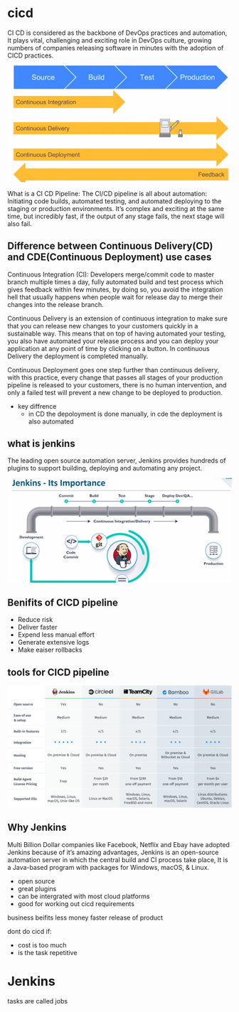 # cicd
CI CD is considered as the backbone of DevOps practices and automation, It plays vital, challenging and exciting role in DevOps culture, growing numbers of companies releasing software in minutes with the adoption of CICD practices.

![cicd workflow](/Documentation/resources/cicd_workflow.png)  

What is a CI CD Pipeline: The CI/CD pipeline is all about automation: Initiating code builds, automated testing, and automated deploying to the staging or production environments. It’s complex and exciting at the same time, but incredibly fast, if the output of any stage fails, the next stage will also fail.

## Difference between Continuous Delivery(CD) and CDE(Continuous Deployment) use cases
Continuous Integration (CI): Developers merge/commit code to master branch multiple times a day, fully automated build and test process which gives feedback within few minutes, by doing so, you avoid the integration hell that usually happens when people wait for release day to merge their changes into the release branch.

Continuous Delivery is an extension of continuous integration to make sure that you can release new changes to your customers quickly in a sustainable way. This means that on top of having automated your testing, you also have automated your release process and you can deploy your application at any point of time by clicking on a button. In continuous Delivery the deployment is completed manually.

Continuous Deployment goes one step further than continuous delivery, with this practice, every change that passes all stages of your production pipeline is released to your customers, there is no human intervention, and only a failed test will prevent a new change to be deployed to production.

- key diffrence
    - in CD the depoloyment is done manually, in cde the deployment is also automated

## what is jenkins
The leading open source automation server, Jenkins provides hundreds of plugins to support building, deploying and automating any project.

![jenkins pipeline](/Documentation/resources/jenkins.png)  


## Benifits of CICD pipeline
- Reduce risk
- Deliver faster
- Expend less manual effort
- Generate extensive logs
- Make eaiser rollbacks

## tools for CICD pipeline
![cicd tools](/Documentation/resources/cicd_tools.png)  


## Why Jenkins
Multi Billion Dollar companies like Facebook, Netflix and Ebay have adopted Jenkins because of it’s amazing advantages, Jenkins is an open-source automation server in which the central build and CI process take place, It is a Java-based program with packages for Windows, macOS, & Linux.

- open source
- great plugins
- can be intergrated with most cloud platforms
- good for working out cicd requirements 

business beifits 
less money
faster release of product

dont do cicd if:
- cost is too much
- is the task repetitive

# Jenkins
tasks are called jobs